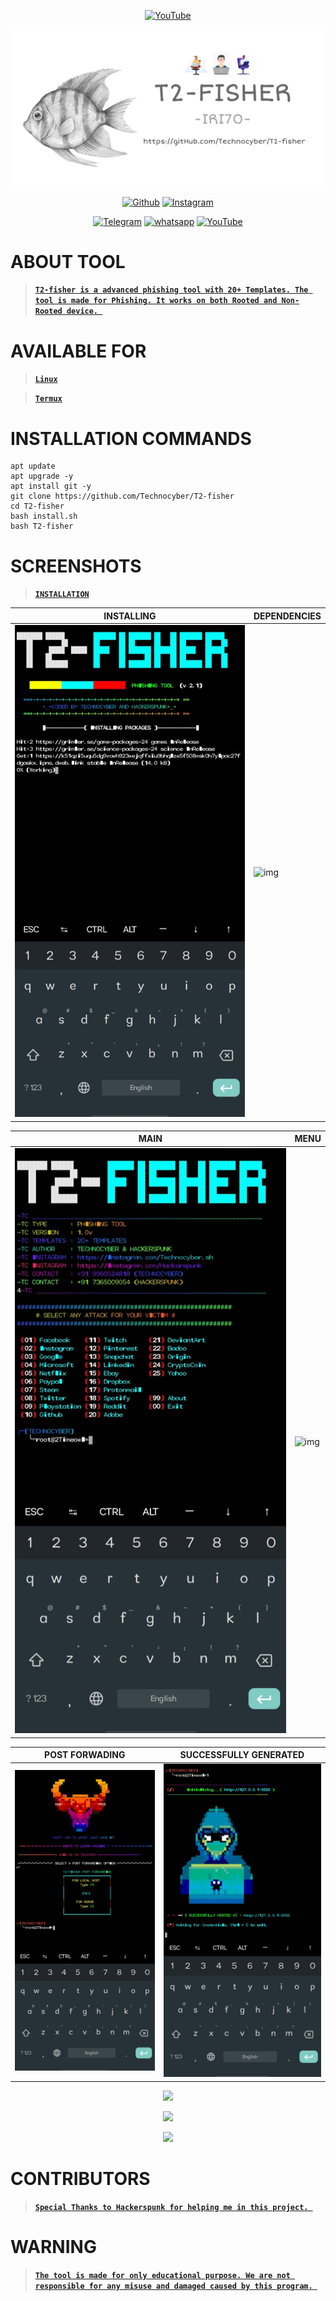 <p align="center">
<a href="https://Technocyber.ml"><img title="YouTube" src="https://img.shields.io/badge/Made In-India-red?style=for-the-badge&logo="></a>
</p>
<a href="https://Technocyber.tk"><img src="img/PicsArt_04-05-01.13.24.png"></a>
</p>
<p align="center">
<a href="https://gitHub.com/Technocyber"><img title="Github" src="https://img.shields.io/badge/Techno-Cyber-brightgreen?style=for-the-badge&logo=github"></a>
<a href="https://bit.ly/2OT7U1G"><img title="Instagram" src="https://img.shields.io/badge/Instagram-Technocyber.sh-yellow?style=for-the-badge&logo=Instagram"></a>
</p>
<p align="center">
<a href="https://t.me/T4CHNOCYBER"><img title="Telegram" src="https://img.shields.io/badge/Telegram-black?style=for-the-badge&logo=Telegram"></a>
<a href="https://linktr.ee/2Timeowl"><img title="whatsapp" src="https://img.shields.io/badge/whatsapp-blue?style=for-the-badge&logo=whatsapp"></a>
<a href="https://bit.ly/391e3Qh"><img title="YouTube" src="https://img.shields.io/badge/YouTube-purple?style=for-the-badge&logo=YouTube"></a>
<p align="center">
<p align="center">

# ABOUT TOOL


> **[`T2-fisher is a advanced phishing tool with 20+ Templates. The tool is made for Phishing. It works on both Rooted and Non-Rooted device.
`](#)**

# AVAILABLE FOR

> **[`Linux`](#)**

> **[`Termux`](#)**

# INSTALLATION COMMANDS

```
apt update
apt upgrade -y
apt install git -y
git clone https://github.com/Technocyber/T2-fisher
cd T2-fisher
bash install.sh
bash T2-fisher
```

# SCREENSHOTS

> **[`INSTALLATION`](#)**

|INSTALLING |DEPENDENCIES|
|--|--|
|![img](img/IMG_20210425_224137.jpg)|![img](img/)|

|MAIN |MENU|
|--|--|
|![img](img/IMG_20210425_224153.jpg)|![img](img/)|

|POST FORWADING |SUCCESSFULLY GENERATED|
|--|--|
|![img](img/IMG_20210425_224209.jpg)|![img](img/IMG_20210425_224230.jpg)|


<p align="center">
<a href="https://Technocyber.tk"><img src="img/Screensh_2021-04-05-00-46-08-26_84d3000e3f4017145260f7618db1d683.jpg"></a>
</p>
<p align="center">
<a href="https://Technocyber.tk"><img src="img/Screenshot021-04-05-00-46-41-36_84d3000e3f4017145260f7618db1d683.jpg"></a>
</p>
<p align="center">
<a href="https://Technocyber.tk"><img src="img/Screenst_2021-04-05-00-46-56-67_84d3000e3f4017145260f7618db1d683.jpg"></a>
</p>

# CONTRIBUTORS 

> **[`Special Thanks to Hackerspunk for helping me in this project.
`](#)**

# WARNING 

> **[`The tool is made for only educational purpose. We are not responsible for any misuse and damaged caused by this program.
`](#)**
